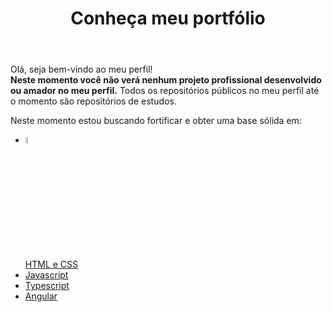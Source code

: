 <!DOCTYPE html>
<html lang="pt-br">

<head>
  <meta charset="UTF-8">
  <meta http-equiv="X-UA-Compatible" content="IE=edge">
  <meta name="viewport" content="width=device-width, initial-scale=1.0">
</head>

<body>
  <header>
    <h1>Conheça meu portfólio</h1>
  </header>
  <main>
    <p>
      Olá, seja bem-vindo ao meu perfil!
      <br>
      <strong>Neste momento você não verá nenhum projeto profissional desenvolvido ou amador no meu perfil.</strong>
      Todos os repositórios públicos
      no meu perfil até o
      momento são repositórios de estudos.
    </p>
    <p>
      Neste momento estou buscando fortificar e obter uma base sólida em:
    <ul>
      <li>
        <img style="width: 5%;"
          src="https://cdn.jsdelivr.net/gh/devicons/devicon/icons/angularjs/angularjs-original.svg" />
        <br>
        <a href="https://github.com/GAMELEIRA/html-css-js">HTML e CSS</a>
      </li>
      <li>
        <a href="https://github.com/GAMELEIRA/javascript">Javascript</a>
      </li>
      <li>
        <a href="https://github.com/GAMELEIRA/typescript">Typescript</a>
      </li>
      <li>
        <a href="https://github.com/GAMELEIRA/angular">Angular</a>
      </li>
    </ul>
    </p>
  </main>
</body>

</html>

